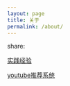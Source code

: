 ```yaml
---
layout: page
title: 关于
permalink: /about/
---
```


share:

[实践经验](/share/best_practice.html)

[youtube推荐系统](/share/youtube_video_recommend_system.html)
